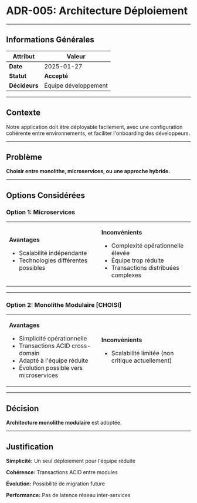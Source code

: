 # ADR-005: Architecture Déploiement

---

## Informations Générales

| **Attribut** | **Valeur** |
|--------------|------------|
| **Date** | 2025-01-27 |
| **Statut** | **Accepté** |
| **Décideurs** | Équipe développement |

---

## Contexte

Notre application doit être déployable facilement, avec une configuration cohérente entre environnements, et faciliter l'onboarding des développeurs.

---

## Problème

**Choisir entre monolithe, microservices, ou une approche hybride.**

---

## Options Considérées

### Option 1: Microservices

<table>
<tr>
<td width="50%">

**Avantages**
- Scalabilité indépendante
- Technologies différentes possibles

</td>
<td width="50%">

**Inconvénients**
- Complexité opérationnelle élevée
- Équipe trop réduite
- Transactions distribuées complexes

</td>
</tr>
</table>

---

### Option 2: Monolithe Modulaire **[CHOISI]**

<table>
<tr>
<td width="50%">

**Avantages**
- Simplicité opérationnelle
- Transactions ACID cross-domain
- Adapté à l'équipe réduite
- Évolution possible vers microservices

</td>
<td width="50%">

**Inconvénients**
- Scalabilité limitée (non critique actuellement)

</td>
</tr>
</table>

---

## Décision

**Architecture monolithe modulaire** est adoptée.

---

## Justification

**Simplicité:** Un seul déploiement pour l'équipe réduite

**Cohérence:** Transactions ACID entre modules

**Évolution:** Possibilité de migration future

**Performance:** Pas de latence réseau inter-services
